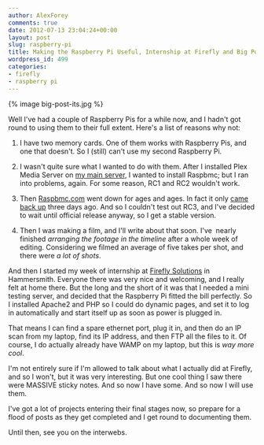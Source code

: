 ```yaml
---
author: AlexForey
comments: true
date: 2012-07-13 23:04:24+00:00
layout: post
slug: raspberry-pi
title: Making the Raspberry Pi Useful, Internship at Firefly and Big Post-It Notes
wordpress_id: 499
categories:
- firefly
- raspberry pi
---
```


{% image big-post-its.jpg %}

Well I've had a couple of Raspberry Pis for a while now, and I hadn't got round to using them to their full extent. Here's a list of reasons why not:
	
  1. I have two memory cards. One of them works with Raspberry Pis, and one that doesn't. So I (still) can't use my second Raspberry Pi.
	
  2. I wasn't quite sure what I wanted to do with them. After I installed Plex Media Server on [my main server](http://filmandstuff.co.uk/475-diy-home-server), I wanted to install Raspbmc; but I ran into problems, again. For some reason, RC1 and RC2 wouldn't work.
	
  3. Then [Raspbmc.com](http://raspbmc.com) went down for ages and ages. In fact it only [came back up](http://www.raspbmc.com/2012/07/welcome-back/) three days ago. And so I couldn't test out RC3, and I've decided to wait until official release anyway, so I get a stable version.

	
  4. Then I was making a film, and I'll write about that soon. I've  nearly finished _arranging the footage in the timeline_ after a whole week of editing. Considering we filmed an average of five takes per shot, and there were _a lot of shots_.

And then I started my week of internship at [Firefly Solutions](http://fireflysolutions.co.uk) in Hammersmith. Everyone there was very nice and welcoming, and I really felt at home there. But the long and the short of it was that I needed a mini testing server, and decided that the Raspberry Pi fitted the bill perfectly. So I installed Apache2 and PHP so I could do dynamic pages, and set it to log in automatically and start itself up as soon as power is plugged in.

That means I can find a spare ethernet port, plug it in, and then do an IP scan from my laptop, find its IP address, and then FTP all the files to it. Of course, I do actually already have WAMP on my laptop, but this is _way more cool_.

I'm not entirely sure if I'm allowed to talk about what I actually did at Firefly, and so I won't, but it was very interesting. But one cool thing I saw there were MASSIVE sticky notes. And so now I have some. And so now I will use them.

I've got a lot of projects entering their final stages now, so prepare for a flood of posts as they get completed and I get round to documenting them.

Until then, see you on the interwebs.
